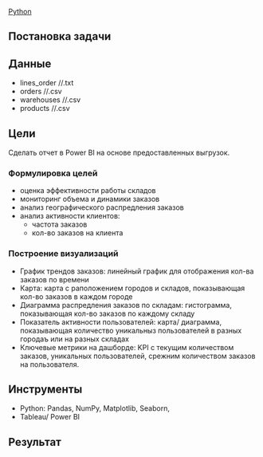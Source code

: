 [Python](https://img.shields.io/badge/python-3670A0?style=for-the-badge&logo=python&logoColor=ffdd54)

## Постановка задачи
> 

## Данные
 + lines_order //.txt
 + orders //.csv
 + warehouses //.csv
 + products //.csv
 
##  Цели
Сделать отчет в Power BI на основе предоставленных выгрузок.

### Формулировка целей
 + оценка эффективности работы складов
 + мониторинг объема и динамики заказов
 + анализ географического распредления заказов
 + анализ активности клиентов:
   + частота заказов
   + кол-во заказов на клиента 

### Построение визуализаций
+ График трендов заказов: линейный график для отображения кол-ва заказов по времени
+ Карта: карта с раположением городов и складов, показывающая кол-во заказов в каждом городе
+ Диаграмма распредления заказов по складам: гистограмма, показывающая кол-во заказов по каждому складу
+ Показатель активности пользователей: карта/ диаграмма, показывающая количество уникальныз пользователей в разных городаъ или на разных складах
+ Ключевые метрики на дашборде: KPI с текущим количеством заказов, уникальных пользователей, срежним количеством заказов на пользователя.

## Инструменты
+ Python: Pandas, NumPy, Matplotlib, Seaborn,
+ Tableau/ Power BI


## Результат
